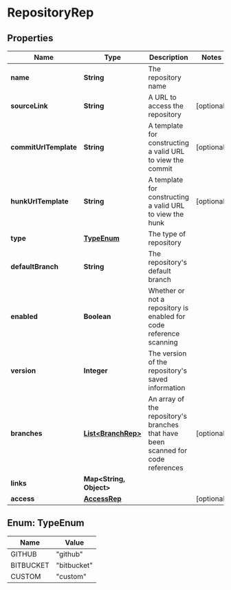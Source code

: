 

# RepositoryRep


## Properties

Name | Type | Description | Notes
------------ | ------------- | ------------- | -------------
**name** | **String** | The repository name | 
**sourceLink** | **String** | A URL to access the repository |  [optional]
**commitUrlTemplate** | **String** | A template for constructing a valid URL to view the commit |  [optional]
**hunkUrlTemplate** | **String** | A template for constructing a valid URL to view the hunk |  [optional]
**type** | [**TypeEnum**](#TypeEnum) | The type of repository | 
**defaultBranch** | **String** | The repository&#39;s default branch | 
**enabled** | **Boolean** | Whether or not a repository is enabled for code reference scanning | 
**version** | **Integer** | The version of the repository&#39;s saved information | 
**branches** | [**List&lt;BranchRep&gt;**](BranchRep.md) | An array of the repository&#39;s branches that have been scanned for code references |  [optional]
**links** | **Map&lt;String, Object&gt;** |  | 
**access** | [**AccessRep**](AccessRep.md) |  |  [optional]



## Enum: TypeEnum

Name | Value
---- | -----
GITHUB | &quot;github&quot;
BITBUCKET | &quot;bitbucket&quot;
CUSTOM | &quot;custom&quot;



